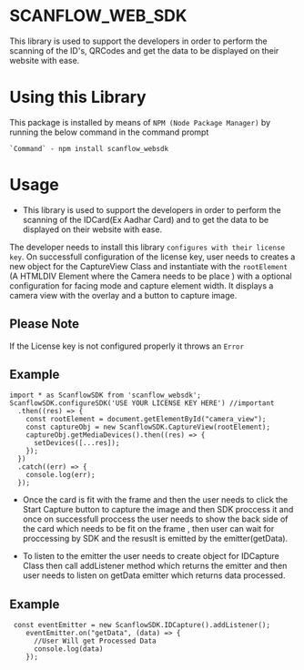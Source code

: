 # SCANFLOW_WEB_SDK

This library is used to support the developers in order to perform the scanning of the ID's, QRCodes and get the data to be displayed on their website with ease.

# Using this Library

This package is installed by means of `NPM (Node Package Manager)` by running the below command in the
command prompt

    `Command` - npm install scanflow_websdk

# Usage

- This library is used to support the developers in order to perform the scanning of the IDCard(Ex Aadhar Card) and to get the data to be displayed on their website with ease.

The developer needs to install this library `configures with their license key`. On successfull configuration of the license key, user needs to creates a new object for the CaptureView Class and instantiate with the `rootElement` (A HTMLDIV Element where the Camera needs to be place ) with a optional configuration for facing mode and capture element width. It displays a camera view with the overlay and a button to capture image.

## Please Note

If the License key is not configured properly it throws an `Error`

## Example

    import * as ScanflowSDK from 'scanflow_websdk';
    ScanflowSDK.configureSDK('USE YOUR LICENSE KEY HERE') //important
      .then((res) => {
        const rootElement = document.getElementById("camera_view");
        const captureObj = new ScanflowSDK.CaptureView(rootElement);
        captureObj.getMediaDevices().then((res) => {
          setDevices([...res]);
        });
      })
      .catch((err) => {
        console.log(err);
      });

- Once the card is fit with the frame and then the user needs to click the Start Capture button to capture the image and then SDK proccess it and once on successfull proccess the user needs to show the back side of the card which needs to be fit on the frame , then user can wait for proccessing by SDK and the resuslt is emitted by the emitter(getData).

- To listen to the emitter the user needs to create object for IDCapture Class then call addListener method which returns the emitter and then user needs to listen on getData emitter which returns data processed.

## Example

     const eventEmitter = new ScanflowSDK.IDCapture().addListener();
        eventEmitter.on("getData", (data) => {
          //User Will get Processed Data
          console.log(data)
        });

